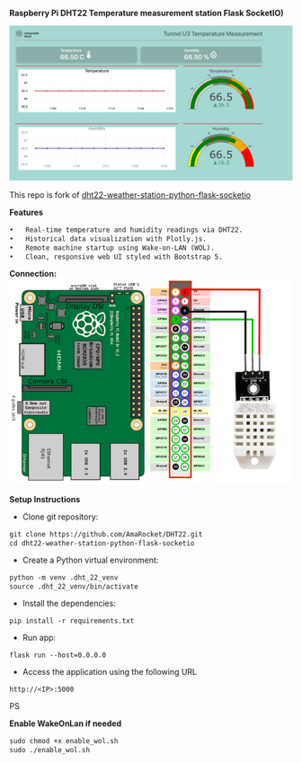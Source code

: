**Raspberry Pi DHT22 Temperature measurement station Flask SocketIO)**

![dashboard.png](static/images/dashboard.png)

This repo is fork of [dht22-weather-station-python-flask-socketio](https://github.com/donskytech/dht22-weather-station-python-flask-socketio.git)
 
**Features**

    •	Real-time temperature and humidity readings via DHT22.
	•	Historical data visualization with Plotly.js.
	•	Remote machine startup using Wake-on-LAN (WOL).
	•	Clean, responsive web UI styled with Bootstrap 5.


**Connection:**
![dht22_connection.png](static/images/dht22_connection.png)

**Setup Instructions**

 - Clone git repository:

````
git clone https://github.com/AmaRocket/DHT22.git
cd dht22-weather-station-python-flask-socketio
````
 - Create a Python virtual environment:
````
python -m venv .dht_22_venv
source .dht_22_venv/bin/activate
````
 - Install the dependencies:
```
pip install -r requirements.txt
```
 - Run app:
```
flask run --host=0.0.0.0
```
 - Access the application using the following URL
```
http://<IP>:5000
```
PS

**Enable WakeOnLan if needed**
````
sudo chmod +x enable_wol.sh
sudo ./enable_wol.sh
````
